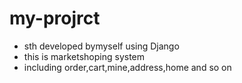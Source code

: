 # my-projrct
+ sth developed bymyself using Django
+ this is marketshoping system 
+ including order,cart,mine,address,home and so on

